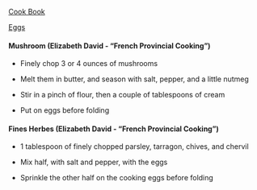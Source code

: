 [Cook Book]()  

[Eggs](https://github.com/vmsmith/CookBook/blob/master/eggs.md)  

#### Mushroom  (Elizabeth David - “French Provincial Cooking”)  

* Finely chop 3 or 4 ounces of mushrooms  

* Melt them in butter, and season with salt, pepper, and a little nutmeg  

* Stir in a pinch of flour, then a couple of tablespoons of cream  

* Put on eggs before folding



#### Fines Herbes  (Elizabeth David - “French Provincial Cooking”)  

* 1 tablespoon of finely chopped parsley, tarragon, chives, and chervil  

* Mix half, with salt and pepper, with the eggs  

* Sprinkle the other half on the cooking eggs before folding
